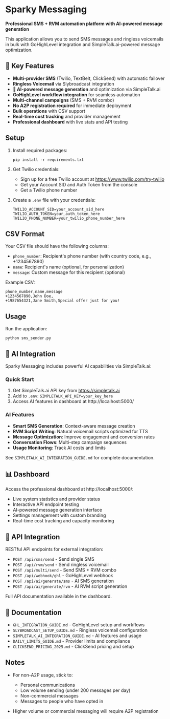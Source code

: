 # Sparky Messaging

**Professional SMS + RVM automation platform with AI-powered message generation**

This application allows you to send SMS messages and ringless voicemails in bulk with GoHighLevel integration and SimpleTalk.ai-powered message optimization.

## 🚀 Key Features
- **Multi-provider SMS** (Twilio, TextBelt, ClickSend) with automatic failover
- **Ringless Voicemail** via Slybroadcast integration
- **🤖 AI-powered message generation** and optimization via SimpleTalk.ai
- **GoHighLevel workflow integration** for seamless automation
- **Multi-channel campaigns** (SMS + RVM combo)
- **No A2P registration required** for immediate deployment
- **Bulk operations** with CSV support
- **Real-time cost tracking** and provider management
- **Professional dashboard** with live stats and API testing

## Setup

1. Install required packages:
   ```
   pip install -r requirements.txt
   ```

2. Get Twilio credentials:
   - Sign up for a free Twilio account at https://www.twilio.com/try-twilio
   - Get your Account SID and Auth Token from the console
   - Get a Twilio phone number

3. Create a `.env` file with your credentials:
   ```
   TWILIO_ACCOUNT_SID=your_account_sid_here
   TWILIO_AUTH_TOKEN=your_auth_token_here
   TWILIO_PHONE_NUMBER=your_twilio_phone_number_here
   ```

## CSV Format

Your CSV file should have the following columns:
- `phone_number`: Recipient's phone number (with country code, e.g., +1234567890)
- `name`: Recipient's name (optional, for personalization)
- `message`: Custom message for this recipient (optional)

Example CSV:
```csv
phone_number,name,message
+1234567890,John Doe,
+1987654321,Jane Smith,Special offer just for you!
```

## Usage

Run the application:
```
python sms_sender.py
```

## 🤖 AI Integration

Sparky Messaging includes powerful AI capabilities via SimpleTalk.ai:

### Quick Start
1. Get SimpleTalk.ai API key from https://simpletalk.ai
2. Add to `.env`: `SIMPLETALK_API_KEY=your_key_here`
3. Access AI features in dashboard at http://localhost:5000/

### AI Features
- **Smart SMS Generation**: Context-aware message creation
- **RVM Script Writing**: Natural voicemail scripts optimized for TTS
- **Message Optimization**: Improve engagement and conversion rates
- **Conversation Flows**: Multi-step campaign sequences
- **Usage Monitoring**: Track AI costs and limits

See `SIMPLETALK_AI_INTEGRATION_GUIDE.md` for complete documentation.

## 📊 Dashboard

Access the professional dashboard at http://localhost:5000/:
- Live system statistics and provider status
- Interactive API endpoint testing
- AI-powered message generation interface
- Settings management with custom branding
- Real-time cost tracking and capacity monitoring

## 🔗 API Integration

RESTful API endpoints for external integration:
- `POST /api/sms/send` - Send single SMS
- `POST /api/rvm/send` - Send ringless voicemail  
- `POST /api/multi/send` - Send SMS + RVM combo
- `POST /api/webhook/ghl` - GoHighLevel webhook
- `POST /api/ai/generate/sms` - AI SMS generation
- `POST /api/ai/generate/rvm` - AI RVM script generation

Full API documentation available in the dashboard.

## 📁 Documentation

- `GHL_INTEGRATION_GUIDE.md` - GoHighLevel setup and workflows
- `SLYBROADCAST_SETUP_GUIDE.md` - Ringless voicemail configuration  
- `SIMPLETALK_AI_INTEGRATION_GUIDE.md` - AI features and usage
- `DAILY_LIMITS_GUIDE.md` - Provider limits and compliance
- `CLICKSEND_PRICING_2025.md` - ClickSend pricing and setup

## Notes

- For non-A2P usage, stick to:
  - Personal communications
  - Low volume sending (under 200 messages per day)
  - Non-commercial messages
  - Messages to people who have opted in

- Higher volume or commercial messaging will require A2P registration
